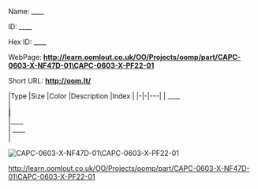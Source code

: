 

 
Name: ____

ID: ____

Hex ID: ____

WebPage: __http://learn.oomlout.co.uk/OO/Projects/oomp/part/CAPC-0603-X-NF47D-01\CAPC-0603-X-PF22-01__

Short URL: __http://oom.lt/__


|Type   |Size   |Color   |Description   |Index   |
|-|-|---|
| ____ <br>  | ____<br>   |____<br>    |____<br>    | ____<br>  |


![CAPC-0603-X-NF47D-01\CAPC-0603-X-PF22-01](http://oomlout.com/oomp-gen/parts/CAPC-0603-X-NF47D-01\CAPC-0603-X-PF22-01/CAPC-0603-X-NF47D-01\CAPC-0603-X-PF22-01_420.jpg)


 http://learn.oomlout.co.uk/OO/Projects/oomp/part/CAPC-0603-X-NF47D-01\CAPC-0603-X-PF22-01

